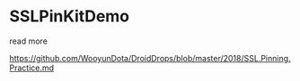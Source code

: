 # SSLPinKitDemo

read more

https://github.com/WooyunDota/DroidDrops/blob/master/2018/SSL.Pinning.Practice.md
